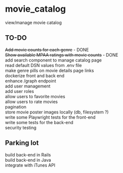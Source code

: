 # movie_catalog  

view/manage movie catalog  
  
## TO-DO  

~~Add movie counts for each genre~~ - DONE  
~~Show available MPAA ratings with movie counts~~ - DONE  
add search component to manage catalog page  
read default DSN values from .env file  
make genre pills on movie details page links  
dockerize front and back end  
enhance /graph endpoint  
add user management  
add user roles  
allow users to favorite movies  
allow users to rate movies  
pagination  
store movie poster images locally (db, filesystem ?)  
write some Playwright tests for the front-end  
write some tests for the back-end  
security testing  

## Parking lot  
  
build back-end in Rails  
build back-end in Java  
integrate with iTunes API  
  